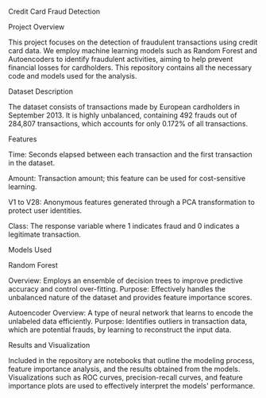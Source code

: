 Credit Card Fraud Detection

Project Overview

This project focuses on the detection of fraudulent transactions using credit card data. We employ machine learning models such as Random Forest and Autoencoders to identify fraudulent activities, aiming to help prevent financial losses for cardholders. This repository contains all the necessary code and models used for the analysis.

Dataset Description

The dataset consists of transactions made by European cardholders in September 2013. It is highly unbalanced, containing 492 frauds out of 284,807 transactions, which accounts for only 0.172% of all transactions.

Features

Time: Seconds elapsed between each transaction and the first transaction in the dataset.

Amount: Transaction amount; this feature can be used for cost-sensitive learning.

V1 to V28: Anonymous features generated through a PCA transformation to protect user identities.

Class: The response variable where 1 indicates fraud and 0 indicates a legitimate transaction.

Models Used

Random Forest

Overview: Employs an ensemble of decision trees to improve predictive accuracy and control over-fitting.
Purpose: Effectively handles the unbalanced nature of the dataset and provides feature importance scores.

Autoencoder
Overview: A type of neural network that learns to encode the unlabeled data efficiently.
Purpose: Identifies outliers in transaction data, which are potential frauds, by learning to reconstruct the input data.

Results and Visualization

Included in the repository are notebooks that outline the modeling process, feature importance analysis, and the results obtained from the models. Visualizations such as ROC curves, precision-recall curves, and feature importance plots are used to effectively interpret the models' performance.
